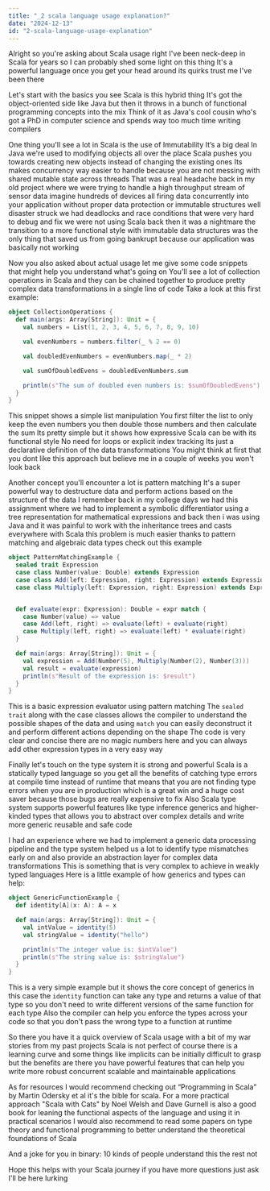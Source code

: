 ```yaml
---
title: "_2 scala language usage explanation?"
date: "2024-12-13"
id: "2-scala-language-usage-explanation"
---
```


Alright so you're asking about Scala usage right I've been neck-deep in Scala for years so I can probably shed some light on this thing It's a powerful language once you get your head around its quirks trust me I've been there

Let's start with the basics you see Scala is this hybrid thing It's got the object-oriented side like Java but then it throws in a bunch of functional programming concepts into the mix Think of it as Java's cool cousin who's got a PhD in computer science and spends way too much time writing compilers

One thing you'll see a lot in Scala is the use of Immutability It’s a big deal In Java we're used to modifying objects all over the place Scala pushes you towards creating new objects instead of changing the existing ones Its makes concurrency way easier to handle because you are not messing with shared mutable state across threads That was a real headache back in my old project where we were trying to handle a high throughput stream of sensor data imagine hundreds of devices all firing data concurrently into your application without proper data protection or immutable structures well disaster struck we had deadlocks and race conditions that were very hard to debug and fix we were not using Scala back then it was a nightmare the transition to a more functional style with immutable data structures was the only thing that saved us from going bankrupt because our application was basically not working

Now you also asked about actual usage let me give some code snippets that might help you understand what's going on You'll see a lot of collection operations in Scala and they can be chained together to produce pretty complex data transformations in a single line of code Take a look at this first example:

```scala
object CollectionOperations {
  def main(args: Array[String]): Unit = {
    val numbers = List(1, 2, 3, 4, 5, 6, 7, 8, 9, 10)

    val evenNumbers = numbers.filter(_ % 2 == 0)

    val doubledEvenNumbers = evenNumbers.map(_ * 2)

    val sumOfDoubledEvens = doubledEvenNumbers.sum

    println(s"The sum of doubled even numbers is: $sumOfDoubledEvens")
  }
}
```

This snippet shows a simple list manipulation You first filter the list to only keep the even numbers you then double those numbers and then calculate the sum Its pretty simple but it shows how expressive Scala can be with its functional style No need for loops or explicit index tracking Its just a declarative definition of the data transformations You might think at first that you dont like this approach but believe me in a couple of weeks you won't look back

Another concept you'll encounter a lot is pattern matching It's a super powerful way to destructure data and perform actions based on the structure of the data I remember back in my college days we had this assignment where we had to implement a symbolic differentiator using a tree representation for mathematical expressions and back then i was using Java and it was painful to work with the inheritance trees and casts everywhere with Scala this problem is much easier thanks to pattern matching and algebraic data types check out this example

```scala
object PatternMatchingExample {
  sealed trait Expression
  case class Number(value: Double) extends Expression
  case class Add(left: Expression, right: Expression) extends Expression
  case class Multiply(left: Expression, right: Expression) extends Expression


  def evaluate(expr: Expression): Double = expr match {
    case Number(value) => value
    case Add(left, right) => evaluate(left) + evaluate(right)
    case Multiply(left, right) => evaluate(left) * evaluate(right)
  }

  def main(args: Array[String]): Unit = {
    val expression = Add(Number(5), Multiply(Number(2), Number(3)))
    val result = evaluate(expression)
    println(s"Result of the expression is: $result")
  }
}
```

This is a basic expression evaluator using pattern matching The `sealed trait` along with the case classes allows the compiler to understand the possible shapes of the data and using `match` you can easily deconstruct it and perform different actions depending on the shape The code is very clear and concise there are no magic numbers here and you can always add other expression types in a very easy way

Finally let's touch on the type system it is strong and powerful Scala is a statically typed language so you get all the benefits of catching type errors at compile time instead of runtime that means that you are not finding type errors when you are in production which is a great win and a huge cost saver because those bugs are really expensive to fix Also Scala type system supports powerful features like type inference generics and higher-kinded types that allows you to abstract over complex details and write more generic reusable and safe code

I had an experience where we had to implement a generic data processing pipeline and the type system helped us a lot to identify type mismatches early on and also provide an abstraction layer for complex data transformations This is something that is very complex to achieve in weakly typed languages Here is a little example of how generics and types can help:

```scala
object GenericFunctionExample {
  def identity[A](x: A): A = x

  def main(args: Array[String]): Unit = {
    val intValue = identity(5)
    val stringValue = identity("hello")

    println(s"The integer value is: $intValue")
    println(s"The string value is: $stringValue")
  }
}
```

This is a very simple example but it shows the core concept of generics in this case the `identity` function can take any type and returns a value of that type so you don't need to write different versions of the same function for each type Also the compiler can help you enforce the types across your code so that you don't pass the wrong type to a function at runtime

So there you have it a quick overview of Scala usage with a bit of my war stories from my past projects Scala is not perfect of course there is a learning curve and some things like implicits can be initially difficult to grasp but the benefits are there you have powerful features that can help you write more robust concurrent scalable and maintainable applications

As for resources I would recommend checking out “Programming in Scala” by Martin Odersky et al it's the bible for scala. For a more practical approach "Scala with Cats" by Noel Welsh and Dave Gurnell is also a good book for leaning the functional aspects of the language and using it in practical scenarios I would also recommend to read some papers on type theory and functional programming to better understand the theoretical foundations of Scala

And a joke for you in binary: 10 kinds of people understand this the rest not

Hope this helps with your Scala journey if you have more questions just ask I'll be here lurking
